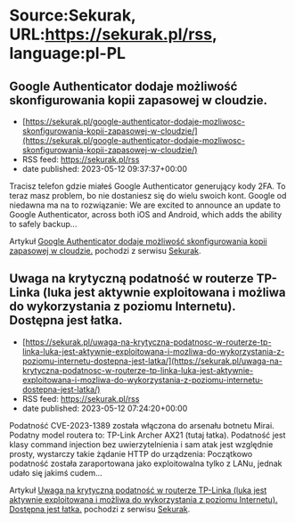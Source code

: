 # Source:Sekurak, URL:https://sekurak.pl/rss, language:pl-PL

## Google Authenticator dodaje możliwość skonfigurowania kopii zapasowej w cloudzie.
 - [https://sekurak.pl/google-authenticator-dodaje-mozliwosc-skonfigurowania-kopii-zapasowej-w-cloudzie/](https://sekurak.pl/google-authenticator-dodaje-mozliwosc-skonfigurowania-kopii-zapasowej-w-cloudzie/)
 - RSS feed: https://sekurak.pl/rss
 - date published: 2023-05-12 09:37:37+00:00

<p>Tracisz telefon gdzie miałeś Google Authenticator generujący kody 2FA. To teraz masz problem, bo nie dostaniesz się do wielu swoich kont. Google od niedawna ma na to rozwiązanie: We are excited to announce an update to Google Authenticator, across both iOS and Android, which adds the ability to safely backup...</p>
<p>Artykuł <a href="https://sekurak.pl/google-authenticator-dodaje-mozliwosc-skonfigurowania-kopii-zapasowej-w-cloudzie/" rel="nofollow">Google Authenticator dodaje możliwość skonfigurowania kopii zapasowej w cloudzie.</a> pochodzi z serwisu <a href="https://sekurak.pl" rel="nofollow">Sekurak</a>.</p>

## Uwaga na krytyczną podatność w routerze TP-Linka (luka jest aktywnie exploitowana i możliwa do wykorzystania z poziomu Internetu). Dostępna jest łatka.
 - [https://sekurak.pl/uwaga-na-krytyczna-podatnosc-w-routerze-tp-linka-luka-jest-aktywnie-exploitowana-i-mozliwa-do-wykorzystania-z-poziomu-internetu-dostepna-jest-latka/](https://sekurak.pl/uwaga-na-krytyczna-podatnosc-w-routerze-tp-linka-luka-jest-aktywnie-exploitowana-i-mozliwa-do-wykorzystania-z-poziomu-internetu-dostepna-jest-latka/)
 - RSS feed: https://sekurak.pl/rss
 - date published: 2023-05-12 07:24:20+00:00

<p>Podatność CVE-2023-1389 została włączona do arsenału botnetu Mirai. Podatny model routera to: TP-Link Archer AX21 (tutaj łatka). Podatność jest klasy command injection bez uwierzytelnienia i sam atak jest względnie prosty, wystarczy takie żądanie HTTP do urządzenia: Początkowo podatność została zaraportowana jako exploitowalna tylko z LANu, jednak udało się jakimś cudem...</p>
<p>Artykuł <a href="https://sekurak.pl/uwaga-na-krytyczna-podatnosc-w-routerze-tp-linka-luka-jest-aktywnie-exploitowana-i-mozliwa-do-wykorzystania-z-poziomu-internetu-dostepna-jest-latka/" rel="nofollow">Uwaga na krytyczną podatność w routerze TP-Linka (luka jest aktywnie exploitowana i możliwa do wykorzystania z poziomu Internetu). Dostępna jest łatka.</a> pochodzi z serwisu <a href="https://sekurak.pl" rel="nofollow">Sekurak</a>.</p>

